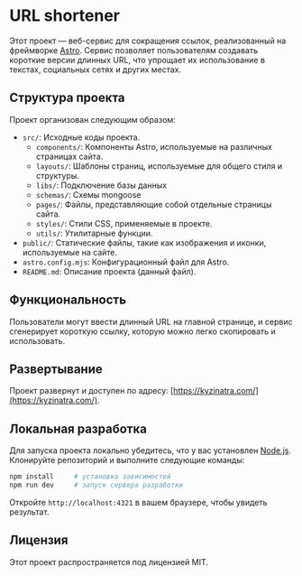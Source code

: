 # URL shortener

Этот проект — веб-сервис для сокращения ссылок, реализованный на фреймворке [Astro](https://astro.build/). Сервис позволяет пользователям создавать короткие версии длинных URL, что упрощает их использование в текстах, социальных сетях и других местах.

## Структура проекта

Проект организован следующим образом:

- `src/`: Исходные коды проекта.
  - `components/`: Компоненты Astro, используемые на различных страницах сайта.
  - `layouts/`: Шаблоны страниц, используемые для общего стиля и структуры.
  - `libs/`: Подключение базы данных
  - `schemas/`: Схемы mongoose
  - `pages/`: Файлы, представляющие собой отдельные страницы сайта.
  - `styles/`: Стили CSS, применяемые в проекте.
  - `utils/`: Утилитарные функции.
- `public/`: Статические файлы, такие как изображения и иконки, используемые на сайте.
- `astro.config.mjs`: Конфигурационный файл для Astro.
- `README.md`: Описание проекта (данный файл).

## Функциональность

Пользователи могут ввести длинный URL на главной странице, и сервис сгенерирует короткую ссылку, которую можно легко скопировать и использовать.

## Развертывание

Проект развернут и доступен по адресу: [https://kyzinatra.com/](https://kyzinatra.com/).

## Локальная разработка

Для запуска проекта локально убедитесь, что у вас установлен [Node.js](https://nodejs.org/). Клонируйте репозиторий и выполните следующие команды:

```bash
npm install     # установка зависимостей
npm run dev     # запуск сервера разработки
```

Откройте `http://localhost:4321` в вашем браузере, чтобы увидеть результат.

## Лицензия

Этот проект распространяется под лицензией MIT.
